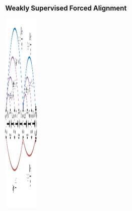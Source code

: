 ## Weakly Supervised Forced Alignment



  <img src="local/modified_fsa.png" 
     width="100" 
     height="600" />